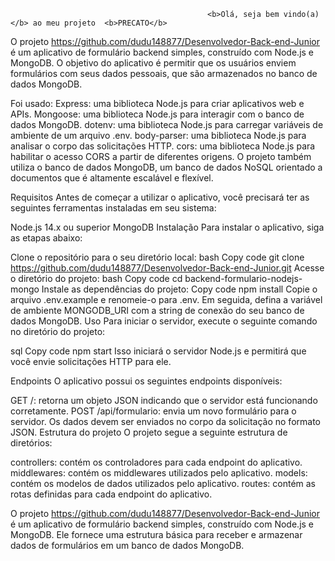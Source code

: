                                                 <b>Olá, seja bem vindo(a)</b> ao meu projeto  <b>PRECATO</b>
O projeto https://github.com/dudu148877/Desenvolvedor-Back-end-Junior é um aplicativo de formulário backend simples, construído com Node.js e MongoDB. O objetivo do aplicativo é permitir que os usuários enviem formulários com seus dados pessoais, que são armazenados no banco de dados MongoDB.

Foi usado:
Express: uma biblioteca Node.js para criar aplicativos web e APIs.
Mongoose: uma biblioteca Node.js para interagir com o banco de dados MongoDB.
dotenv: uma biblioteca Node.js para carregar variáveis de ambiente de um arquivo .env.
body-parser: uma biblioteca Node.js para analisar o corpo das solicitações HTTP.
cors: uma biblioteca Node.js para habilitar o acesso CORS a partir de diferentes origens.
O projeto também utiliza o banco de dados MongoDB, um banco de dados NoSQL orientado a documentos que é altamente escalável e flexível.

Requisitos
Antes de começar a utilizar o aplicativo, você precisará ter as seguintes ferramentas instaladas em seu sistema:

Node.js 14.x ou superior
MongoDB
Instalação
Para instalar o aplicativo, siga as etapas abaixo:

Clone o repositório para o seu diretório local:
bash
Copy code
git clone https://github.com/dudu148877/Desenvolvedor-Back-end-Junior.git
Acesse o diretório do projeto:
bash
Copy code
cd backend-formulario-nodejs-mongo
Instale as dependências do projeto:
Copy code
npm install
Copie o arquivo .env.example e renomeie-o para .env. Em seguida, defina a variável de ambiente MONGODB_URI com a string de conexão do seu banco de dados MongoDB.
Uso
Para iniciar o servidor, execute o seguinte comando no diretório do projeto:

sql
Copy code
npm start
Isso iniciará o servidor Node.js e permitirá que você envie solicitações HTTP para ele.

Endpoints
O aplicativo possui os seguintes endpoints disponíveis:

GET /: retorna um objeto JSON indicando que o servidor está funcionando corretamente.
POST /api/formulario: envia um novo formulário para o servidor. Os dados devem ser enviados no corpo da solicitação no formato JSON.
Estrutura do projeto
O projeto segue a seguinte estrutura de diretórios:

controllers: contém os controladores para cada endpoint do aplicativo.
middlewares: contém os middlewares utilizados pelo aplicativo.
models: contém os modelos de dados utilizados pelo aplicativo.
routes: contém as rotas definidas para cada endpoint do aplicativo.






O projeto https://github.com/dudu148877/Desenvolvedor-Back-end-Junior é um aplicativo de formulário backend simples, construído com Node.js e MongoDB. Ele fornece uma estrutura básica para receber e armazenar dados de formulários em um banco de dados MongoDB. 
